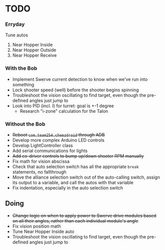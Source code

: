 # TODO


### Erryday
Tune autos

1. Near Hopper Inside
2. Near Hopper Outside
3. Near Hopper Receive


### With the Bob
* Implement Swerve current detection to know when we've run into something
* Lock shooter speed (well) before the shooter begins spinning
* Troubleshoot the vision oscillating to find target, even though the pre-defined angles just jump to
* Look into PID (incl. I) for turret: goal is +-1 degree
    * Research "i-zone" calculation for the Talon


### Without the Bob
* <del>Reboot `com.team254.cheezdroid` through ADB
* Develop more complex Arduino LED controls
* Develop LightController class
* Add serial communications for lights
* <del>Add co-driver controls to bump up/down shooter RPM manually
* Fix math for vision abscissa
* Check that auto selection switch has all the appropriate `break` statements, no fallthrough
* Move the alliance selection switch out of the auto-calling switch, assign its output to a variable, and call the autos with that variable
* Fix indentation, especially in the auto selection switch


## Doing
* <del>Change logic on when to apply power to Swerve drive modules based on all their angles, rather than each individual module's angle
* Fix vision position math
* Tune Near Hopper Inside auto
* Troubleshoot the vision oscillating to find target, even though the pre-defined angles just jump to
